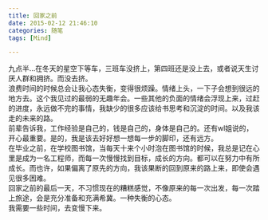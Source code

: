 ```yaml
---
title: 回家之前
date: 2015-02-12 21:46:10
categories: 随笔
tags: [Mind]

---
```

九点半…在冬天的星空下等车，三班车没挤上，第四班还是没上去，或者说天生讨厌人群和拥挤。而没去挤。  
浪费时间的时候总会让我心态失衡，变得很烦躁。情绪上头，一下子会想到很远的地方去。这个我见过的最弱的无趣年会。一些其他的负面的情绪会浮现上来，过赶的进度，永远做不完的事情，我缺少的很多应该给书思考和沉淀的时间。以及我该走的未来的路。  
前辈告诉我，工作经验是自己的，钱是自己的，身体是自己的。还有wl姐说的，开心最重要。是的，我是该去好好想一想每一步的脚印，还有远方。  
在毕业之前，在学校图书馆，当每天十来个小时泡在图书馆的时候，我总是记在心里是成为一名工程师，而每一次慢慢找到目标，成长的方向。都可以在努力中有所成长。而也许，如果偏离了原先的方向，我该果断的回到原来的路上来，即使会遇见很多困难。  
回家之前的最后一天，不习惯现在的糟糕感觉，不像原来的每一次出发，每一次踏上旅途，会是充分准备和充满希冀。一种失衡的心态。  
我需要一些时间，去变慢下来。
